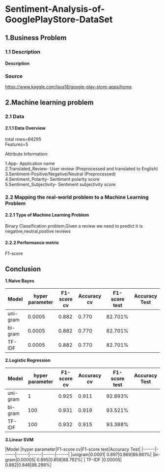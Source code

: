 # Sentiment-Analysis-of-GooglePlayStore-DataSet 
## 1.Business Problem
### 1.1 Description
#### Description
### Source
https://www.kaggle.com/lava18/google-play-store-apps/home

## 2.Machine learning problem
### 2.1 Data
#### 2.1.1 Data Overview

total rows=64295 <br>
Features=5 <br>

Attribute Information:<br>

1.App- Application name <br>
2.Translated_Review- User review (Preprocessed and translated to English) <br>
3.Sentiment-Positive/Negative/Neutral (Preprocessed) <br>
4.Sentiment_Polarity- Sentiment polarity score <br>
5.Sentiment_Subjectivity- Sentiment subjectivity score <br>

### 2.2 Mapping the real-world problem to a Machine Learning Problem
#### 2.2.1 Type of Machine Learning Problem
Binary Classification problem,Given a review we need to predict it is negative,neutral,postive reviews
#### 2.2.2 Performance metric
F1-score

## Conclusion

<b>1.Naive Bayes</b>

|Model |hyper parameter|F1-score cv|Accuracy cv|F1-score test|Accuracy Test|
|------|------|------|------|------|------|
|uni-gram|0.0005| 0.882|0.770|82.701%|
|bi-gram |0.0005| 0.882|0.770|82.701%|
| TF-IDF|0.0005| 0.882|0.770|82.701%|

<b>2.Logistic Regression</b>

|Model|hyper parameter|F1-score cv|Accuracy cv|F1-score test|Accuracy Test|
|------|------|------|------|------|------|
|uni-gram|1| 0.925|0.911|92.893%|
|bi-gram |100| 0.931|0.919|93.521%|
| TF-IDF|100| 0.932|0.915|93.388%|

<b>3.Linear SVM</b>

|Model |hyper parameter|F1-score cv|F1-score test|Accuracy Test|
|------|------|------|------|------|------|
|unigram|0.0001| 0.897|0.869|89.861%|
|bi-gram|0.00005| 0.895|0.858|88.792%|
| TF-IDF |0.00005| 0.882|0.846|88.298%|
